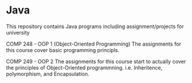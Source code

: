 # Java
This repository contains Java programs including assignment/projects for university

COMP 248 - OOP 1 (Object-Oriented Programming)
The assignments for this course cover basic programming principls. 

COMP 249 - OOP 2
The assignments for this course start to actually cover the principles of Object-Oriented programmning. i.e. Inheritence, polymorphism, and Encapsulation. 
